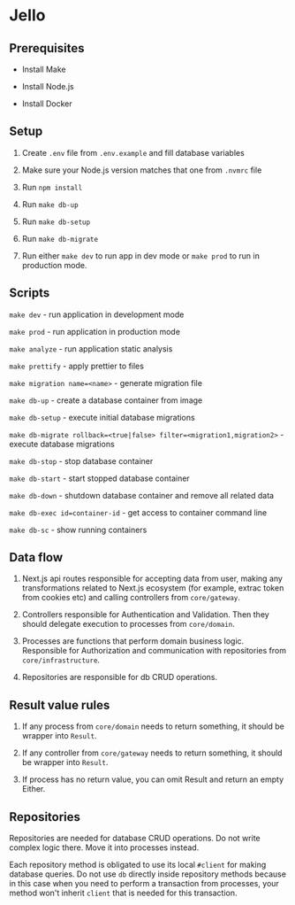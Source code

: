 # Jello

## Prerequisites

- Install Make

- Install Node.js

- Install Docker

## Setup

1. Create `.env` file from `.env.example` and fill database variables

2. Make sure your Node.js version matches that one from `.nvmrc` file

3. Run `npm install`

4. Run `make db-up`

5. Run `make db-setup`

6. Run `make db-migrate`

7. Run either `make dev` to run app in dev mode or `make prod` to run in production mode.

## Scripts

`make dev` - run application in development mode

`make prod` - run application in production mode

`make analyze` - run application static analysis

`make prettify` - apply prettier to files

`make migration name=<name>` - generate migration file

`make db-up` - create a database container from image

`make db-setup` - execute initial database migrations

`make db-migrate rollback=<true|false> filter=<migration1,migration2>` - execute database migrations

`make db-stop` - stop database container

`make db-start` - start stopped database container

`make db-down` - shutdown database container and remove all related data

`make db-exec id=container-id` - get access to container command line

`make db-sc` - show running containers

## Data flow

1. Next.js api routes responsible for accepting data from user, making any transformations related to Next.js ecosystem (for example, extrac token from cookies etc) and calling controllers from `core/gateway`.

2. Controllers responsible for Authentication and Validation. Then they should delegate execution to processes from `core/domain`.

3. Processes are functions that perform domain business logic. Responsible for Authorization and communication with repositories from `core/infrastructure`.

4. Repositories are responsible for db CRUD operations.

## Result value rules

1. If any process from `core/domain` needs to return something, it should be wrapper into `Result`.

2. If any controller from `core/gateway` needs to return something, it should be wrapper into `Result`.

3. If process has no return value, you can omit Result and return an empty Either.

## Repositories

Repositories are needed for database CRUD operations. Do not write complex logic there. Move it into processes instead.

Each repository method is obligated to use its local `#client` for making database queries. Do not use `db` directly inside repository methods because in this case when you need to perform a transaction from processes, your method won't inherit `client` that is needed for this transaction.
